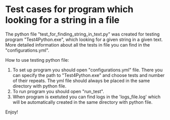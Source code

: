 # Test cases for program which looking for a string in a file
The python file "test_for_finding_string_in_text.py" was created for testing program "Test4Python.exe", which looking for a given string in a given text. More detailed information about all the tests in file you can find in the "configurations.yml".

How to use testing python file:
1. To set up program you should open "configurations.yml" file. There you can specify the path to "Test4Python.exe" and choose tests and number of their repeats. The yml file should always be placed in the same directory with python file.
2. To run program you should open "run_test".
3. When program is exetuted you can find logs in the 'logs_file.log' which will be automatically created in the same directory with python file.

Enjoy!
